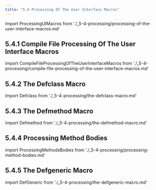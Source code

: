 ```yaml
---
title: "5.4 Processing Of The User Interface Macros"
---
```


import ProcessingUIMacros from './_5-4-processing/processing-of-the-user-interface-macros.md'

<ProcessingUIMacros />

## 5.4.1 Compile File Processing Of The User Interface Macros

import CompileFileProcessingOfTheUserInterfaceMacros from './_5-4-processing/compile-file-processing-of-the-user-interface-macros.md'

<CompileFileProcessingOfTheUserInterfaceMacros />

## 5.4.2 The Defclass Macro

import Defclass from './_5-4-processing/the-defclass-macro.md'

<Defclass />

## 5.4.3 The Defmethod Macro

import Defmethod from './_5-4-processing/the-defmethod-macro.md'

<Defmethod />

## 5.4.4 Processing Method Bodies

import ProcessingMethodsBodies from './_5-4-processing/processing-method-bodies.md'

<ProcessingMethodsBodies />

## 5.4.5 The Defgeneric Macro

import DefGeneric from './_5-4-processing/the-defgeneric-macro.md'

<DefGeneric />


